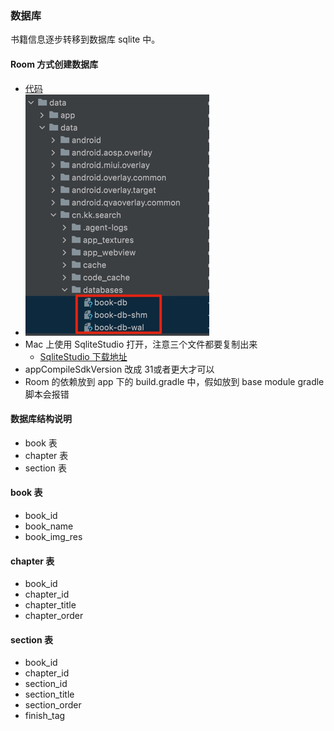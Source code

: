 ### 数据库

书籍信息逐步转移到数据库 sqlite 中。

#### Room 方式创建数据库

- [代码](../../../app/src/main/java/cn/kk/io/db)
- ![数据库文件如下](./imgs/img.png)
- Mac 上使用 SqliteStudio 打开，注意三个文件都要复制出来
    - [SqliteStudio 下载地址](https://github.com/pawelsalawa/sqlitestudio/releases/)
- appCompileSdkVersion 改成 31或者更大才可以
- Room 的依赖放到 app 下的 build.gradle 中，假如放到 base module gradle 脚本会报错

#### 数据库结构说明
- book 表
- chapter 表
- section 表

#### book 表

- book_id
- book_name
- book_img_res

#### chapter 表

- book_id
- chapter_id
- chapter_title
- chapter_order

#### section 表

- book_id
- chapter_id
- section_id
- section_title
- section_order
- finish_tag


